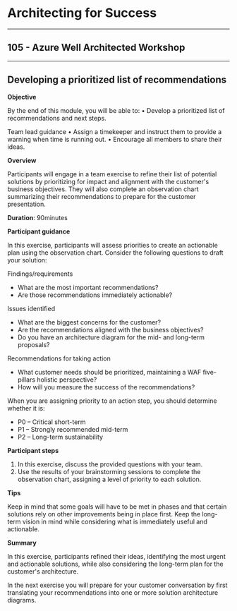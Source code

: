# Architecting for Success

---

## 105 - Azure Well Architected Workshop

---

## Developing a prioritized list of recommendations

**Objective**

By the end of this module, you will be able to:
• Develop a prioritized list of recommendations and next steps.

Team lead guidance
• Assign a timekeeper and instruct them to provide a warning when time is running out.
• Encourage all members to share their ideas.

**Overview**

Participants will engage in a team exercise to refine their list of potential solutions by prioritizing for impact and alignment with the customer's business objectives. They will also complete an observation chart summarizing their recommendations to prepare for the customer presentation.

**Duration**: 90minutes

**Participant guidance**

In this exercise, participants will assess priorities to create an actionable plan using the observation chart. Consider the following questions to draft your solution:

Findings/requirements

- What are the most important recommendations?
- Are those recommendations immediately actionable?

Issues identified

- What are the biggest concerns for the customer?
- Are the recommendations aligned with the business objectives?
- Do you have an architecture diagram for the mid- and long-term proposals?

Recommendations for taking action

- What customer needs should be prioritized, maintaining a WAF five-pillars holistic perspective?
- How will you measure the success of the recommendations?

When you are assigning priority to an action step, you should determine whether it is:

- P0 – Critical short-term
- P1 – Strongly recommended mid-term
- P2 – Long-term sustainability

**Participant steps**

1. In this exercise, discuss the provided questions with your team.
2. Use the results of your brainstorming sessions to complete the observation chart, assigning a level of priority to each solution.

**Tips**

Keep in mind that some goals will have to be met in phases and that certain solutions rely on other improvements being in place first. Keep the long-term vision in mind while considering what is immediately useful and actionable.

**Summary**

In this exercise, participants refined their ideas, identifying the most urgent and actionable solutions, while also considering the long-term plan for the customer's architecture.

In the next exercise you will prepare for your customer conversation by first translating your recommendations into one or more solution architecture diagrams.
